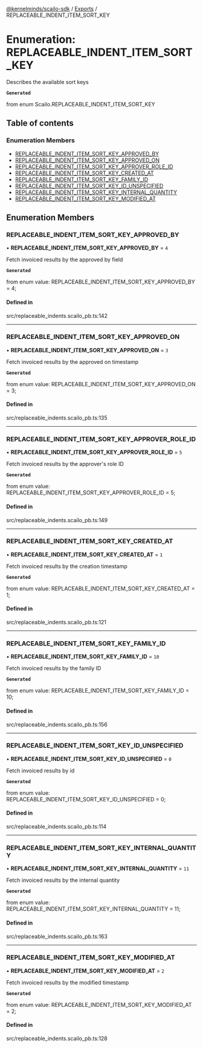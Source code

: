 [@kernelminds/scailo-sdk](../README.md) / [Exports](../modules.md) / REPLACEABLE\_INDENT\_ITEM\_SORT\_KEY

# Enumeration: REPLACEABLE\_INDENT\_ITEM\_SORT\_KEY

Describes the available sort keys

**`Generated`**

from enum Scailo.REPLACEABLE_INDENT_ITEM_SORT_KEY

## Table of contents

### Enumeration Members

- [REPLACEABLE\_INDENT\_ITEM\_SORT\_KEY\_APPROVED\_BY](REPLACEABLE_INDENT_ITEM_SORT_KEY.md#replaceable_indent_item_sort_key_approved_by)
- [REPLACEABLE\_INDENT\_ITEM\_SORT\_KEY\_APPROVED\_ON](REPLACEABLE_INDENT_ITEM_SORT_KEY.md#replaceable_indent_item_sort_key_approved_on)
- [REPLACEABLE\_INDENT\_ITEM\_SORT\_KEY\_APPROVER\_ROLE\_ID](REPLACEABLE_INDENT_ITEM_SORT_KEY.md#replaceable_indent_item_sort_key_approver_role_id)
- [REPLACEABLE\_INDENT\_ITEM\_SORT\_KEY\_CREATED\_AT](REPLACEABLE_INDENT_ITEM_SORT_KEY.md#replaceable_indent_item_sort_key_created_at)
- [REPLACEABLE\_INDENT\_ITEM\_SORT\_KEY\_FAMILY\_ID](REPLACEABLE_INDENT_ITEM_SORT_KEY.md#replaceable_indent_item_sort_key_family_id)
- [REPLACEABLE\_INDENT\_ITEM\_SORT\_KEY\_ID\_UNSPECIFIED](REPLACEABLE_INDENT_ITEM_SORT_KEY.md#replaceable_indent_item_sort_key_id_unspecified)
- [REPLACEABLE\_INDENT\_ITEM\_SORT\_KEY\_INTERNAL\_QUANTITY](REPLACEABLE_INDENT_ITEM_SORT_KEY.md#replaceable_indent_item_sort_key_internal_quantity)
- [REPLACEABLE\_INDENT\_ITEM\_SORT\_KEY\_MODIFIED\_AT](REPLACEABLE_INDENT_ITEM_SORT_KEY.md#replaceable_indent_item_sort_key_modified_at)

## Enumeration Members

### REPLACEABLE\_INDENT\_ITEM\_SORT\_KEY\_APPROVED\_BY

• **REPLACEABLE\_INDENT\_ITEM\_SORT\_KEY\_APPROVED\_BY** = ``4``

Fetch invoiced results by the approved by field

**`Generated`**

from enum value: REPLACEABLE_INDENT_ITEM_SORT_KEY_APPROVED_BY = 4;

#### Defined in

src/replaceable_indents.scailo_pb.ts:142

___

### REPLACEABLE\_INDENT\_ITEM\_SORT\_KEY\_APPROVED\_ON

• **REPLACEABLE\_INDENT\_ITEM\_SORT\_KEY\_APPROVED\_ON** = ``3``

Fetch invoiced results by the approved on timestamp

**`Generated`**

from enum value: REPLACEABLE_INDENT_ITEM_SORT_KEY_APPROVED_ON = 3;

#### Defined in

src/replaceable_indents.scailo_pb.ts:135

___

### REPLACEABLE\_INDENT\_ITEM\_SORT\_KEY\_APPROVER\_ROLE\_ID

• **REPLACEABLE\_INDENT\_ITEM\_SORT\_KEY\_APPROVER\_ROLE\_ID** = ``5``

Fetch invoiced results by the approver's role ID

**`Generated`**

from enum value: REPLACEABLE_INDENT_ITEM_SORT_KEY_APPROVER_ROLE_ID = 5;

#### Defined in

src/replaceable_indents.scailo_pb.ts:149

___

### REPLACEABLE\_INDENT\_ITEM\_SORT\_KEY\_CREATED\_AT

• **REPLACEABLE\_INDENT\_ITEM\_SORT\_KEY\_CREATED\_AT** = ``1``

Fetch invoiced results by the creation timestamp

**`Generated`**

from enum value: REPLACEABLE_INDENT_ITEM_SORT_KEY_CREATED_AT = 1;

#### Defined in

src/replaceable_indents.scailo_pb.ts:121

___

### REPLACEABLE\_INDENT\_ITEM\_SORT\_KEY\_FAMILY\_ID

• **REPLACEABLE\_INDENT\_ITEM\_SORT\_KEY\_FAMILY\_ID** = ``10``

Fetch invoiced results by the family ID

**`Generated`**

from enum value: REPLACEABLE_INDENT_ITEM_SORT_KEY_FAMILY_ID = 10;

#### Defined in

src/replaceable_indents.scailo_pb.ts:156

___

### REPLACEABLE\_INDENT\_ITEM\_SORT\_KEY\_ID\_UNSPECIFIED

• **REPLACEABLE\_INDENT\_ITEM\_SORT\_KEY\_ID\_UNSPECIFIED** = ``0``

Fetch invoiced results by id

**`Generated`**

from enum value: REPLACEABLE_INDENT_ITEM_SORT_KEY_ID_UNSPECIFIED = 0;

#### Defined in

src/replaceable_indents.scailo_pb.ts:114

___

### REPLACEABLE\_INDENT\_ITEM\_SORT\_KEY\_INTERNAL\_QUANTITY

• **REPLACEABLE\_INDENT\_ITEM\_SORT\_KEY\_INTERNAL\_QUANTITY** = ``11``

Fetch invoiced results by the internal quantity

**`Generated`**

from enum value: REPLACEABLE_INDENT_ITEM_SORT_KEY_INTERNAL_QUANTITY = 11;

#### Defined in

src/replaceable_indents.scailo_pb.ts:163

___

### REPLACEABLE\_INDENT\_ITEM\_SORT\_KEY\_MODIFIED\_AT

• **REPLACEABLE\_INDENT\_ITEM\_SORT\_KEY\_MODIFIED\_AT** = ``2``

Fetch invoiced results by the modified timestamp

**`Generated`**

from enum value: REPLACEABLE_INDENT_ITEM_SORT_KEY_MODIFIED_AT = 2;

#### Defined in

src/replaceable_indents.scailo_pb.ts:128
